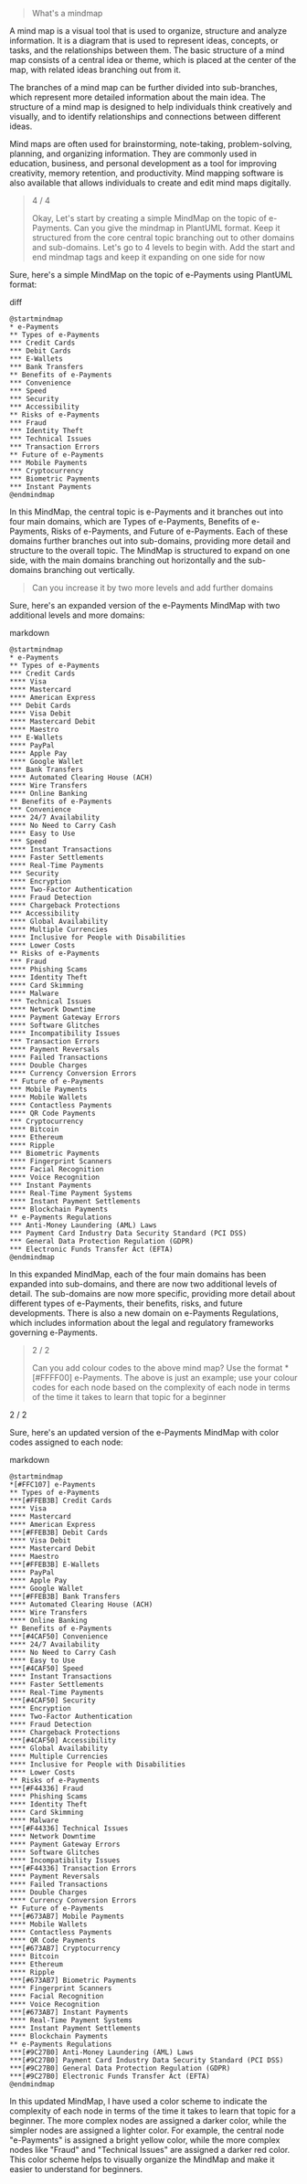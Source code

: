 > What's a mindmap

A mind map is a visual tool that is used to organize, structure and analyze information. It is a diagram that is used to represent ideas, concepts, or tasks, and the relationships between them. The basic structure of a mind map consists of a central idea or theme, which is placed at the center of the map, with related ideas branching out from it.

The branches of a mind map can be further divided into sub-branches, which represent more detailed information about the main idea. The structure of a mind map is designed to help individuals think creatively and visually, and to identify relationships and connections between different ideas.

Mind maps are often used for brainstorming, note-taking, problem-solving, planning, and organizing information. They are commonly used in education, business, and personal development as a tool for improving creativity, memory retention, and productivity. Mind mapping software is also available that allows individuals to create and edit mind maps digitally.

> 4 / 4
> 
> Okay, Let's start by creating a simple MindMap on the topic of e-Payments. Can you give the mindmap in PlantUML format. Keep it structured from the core central topic branching out to other domains and sub-domains. Let's go to 4 levels to begin with. Add the start and end mindmap tags and keep it expanding on one side for now

Sure, here's a simple MindMap on the topic of e-Payments using PlantUML format:

diff

```plantuml
@startmindmap
* e-Payments
** Types of e-Payments
*** Credit Cards
*** Debit Cards
*** E-Wallets
*** Bank Transfers
** Benefits of e-Payments
*** Convenience
*** Speed
*** Security
*** Accessibility
** Risks of e-Payments
*** Fraud
*** Identity Theft
*** Technical Issues
*** Transaction Errors
** Future of e-Payments
*** Mobile Payments
*** Cryptocurrency
*** Biometric Payments
*** Instant Payments
@endmindmap
```

In this MindMap, the central topic is e-Payments and it branches out into four main domains, which are Types of e-Payments, Benefits of e-Payments, Risks of e-Payments, and Future of e-Payments. Each of these domains further branches out into sub-domains, providing more detail and structure to the overall topic. The MindMap is structured to expand on one side, with the main domains branching out horizontally and the sub-domains branching out vertically.

> Can you increase it by two more levels and add further domains

Sure, here's an expanded version of the e-Payments MindMap with two additional levels and more domains:

markdown

```plantuml
@startmindmap
* e-Payments
** Types of e-Payments
*** Credit Cards
**** Visa
**** Mastercard
**** American Express
*** Debit Cards
**** Visa Debit
**** Mastercard Debit
**** Maestro
*** E-Wallets
**** PayPal
**** Apple Pay
**** Google Wallet
*** Bank Transfers
**** Automated Clearing House (ACH)
**** Wire Transfers
**** Online Banking
** Benefits of e-Payments
*** Convenience
**** 24/7 Availability
**** No Need to Carry Cash
**** Easy to Use
*** Speed
**** Instant Transactions
**** Faster Settlements
**** Real-Time Payments
*** Security
**** Encryption
**** Two-Factor Authentication
**** Fraud Detection
**** Chargeback Protections
*** Accessibility
**** Global Availability
**** Multiple Currencies
**** Inclusive for People with Disabilities
**** Lower Costs
** Risks of e-Payments
*** Fraud
**** Phishing Scams
**** Identity Theft
**** Card Skimming
**** Malware
*** Technical Issues
**** Network Downtime
**** Payment Gateway Errors
**** Software Glitches
**** Incompatibility Issues
*** Transaction Errors
**** Payment Reversals
**** Failed Transactions
**** Double Charges
**** Currency Conversion Errors
** Future of e-Payments
*** Mobile Payments
**** Mobile Wallets
**** Contactless Payments
**** QR Code Payments
*** Cryptocurrency
**** Bitcoin
**** Ethereum
**** Ripple
*** Biometric Payments
**** Fingerprint Scanners
**** Facial Recognition
**** Voice Recognition
*** Instant Payments
**** Real-Time Payment Systems
**** Instant Payment Settlements
**** Blockchain Payments
** e-Payments Regulations
*** Anti-Money Laundering (AML) Laws
*** Payment Card Industry Data Security Standard (PCI DSS)
*** General Data Protection Regulation (GDPR)
*** Electronic Funds Transfer Act (EFTA)
@endmindmap
```

In this expanded MindMap, each of the four main domains has been expanded into sub-domains, and there are now two additional levels of detail. The sub-domains are now more specific, providing more detail about different types of e-Payments, their benefits, risks, and future developments. There is also a new domain on e-Payments Regulations, which includes information about the legal and regulatory frameworks governing e-Payments.

> 2 / 2
> 
> Can you add colour codes to the above mind map? Use the format \* \[#FFFF00\] e-Payments. The above is just an example; use your colour codes for each node based on the complexity of each node in terms of the time it takes to learn that topic for a beginner

2 / 2

Sure, here's an updated version of the e-Payments MindMap with color codes assigned to each node:

markdown

```plantuml
@startmindmap
*[#FFC107] e-Payments
** Types of e-Payments
***[#FFEB3B] Credit Cards
**** Visa
**** Mastercard
**** American Express
***[#FFEB3B] Debit Cards
**** Visa Debit
**** Mastercard Debit
**** Maestro
***[#FFEB3B] E-Wallets
**** PayPal
**** Apple Pay
**** Google Wallet
***[#FFEB3B] Bank Transfers
**** Automated Clearing House (ACH)
**** Wire Transfers
**** Online Banking
** Benefits of e-Payments
***[#4CAF50] Convenience
**** 24/7 Availability
**** No Need to Carry Cash
**** Easy to Use
***[#4CAF50] Speed
**** Instant Transactions
**** Faster Settlements
**** Real-Time Payments
***[#4CAF50] Security
**** Encryption
**** Two-Factor Authentication
**** Fraud Detection
**** Chargeback Protections
***[#4CAF50] Accessibility
**** Global Availability
**** Multiple Currencies
**** Inclusive for People with Disabilities
**** Lower Costs
** Risks of e-Payments
***[#F44336] Fraud
**** Phishing Scams
**** Identity Theft
**** Card Skimming
**** Malware
***[#F44336] Technical Issues
**** Network Downtime
**** Payment Gateway Errors
**** Software Glitches
**** Incompatibility Issues
***[#F44336] Transaction Errors
**** Payment Reversals
**** Failed Transactions
**** Double Charges
**** Currency Conversion Errors
** Future of e-Payments
***[#673AB7] Mobile Payments
**** Mobile Wallets
**** Contactless Payments
**** QR Code Payments
***[#673AB7] Cryptocurrency
**** Bitcoin
**** Ethereum
**** Ripple
***[#673AB7] Biometric Payments
**** Fingerprint Scanners
**** Facial Recognition
**** Voice Recognition
***[#673AB7] Instant Payments
**** Real-Time Payment Systems
**** Instant Payment Settlements
**** Blockchain Payments
** e-Payments Regulations
***[#9C27B0] Anti-Money Laundering (AML) Laws
***[#9C27B0] Payment Card Industry Data Security Standard (PCI DSS)
***[#9C27B0] General Data Protection Regulation (GDPR)
***[#9C27B0] Electronic Funds Transfer Act (EFTA)
@endmindmap
```

In this updated MindMap, I have used a color scheme to indicate the complexity of each node in terms of the time it takes to learn that topic for a beginner. The more complex nodes are assigned a darker color, while the simpler nodes are assigned a lighter color. For example, the central node "e-Payments" is assigned a bright yellow color, while the more complex nodes like "Fraud" and "Technical Issues" are assigned a darker red color. This color scheme helps to visually organize the MindMap and make it easier to understand for beginners.